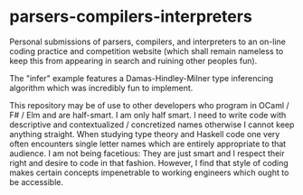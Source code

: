 # parsers-compilers-interpreters
Personal submissions of parsers, compilers, and interpreters to an on-line coding practice and competition website (which shall remain nameless to keep this from appearing in search and ruining other peoples fun).

The "infer" example features a Damas-Hindley-Milner type inferencing algorithm which was incredibly fun to implement.

This repository may be of use to other developers who program in OCaml / F# / Elm and are half-smart. I am only half smart. I need to write code with descriptive and contextualized / concretized names otherwise I cannot keep anything straight. When studying type theory and Haskell code one very often encounters single letter names which are entirely appropriate to that audience. I am not being facetious: They are just smart and I respect their right and desire to code in that fashion. However, I find that style of coding makes certain concepts impenetrable to working engineers which ought to be accessible.
